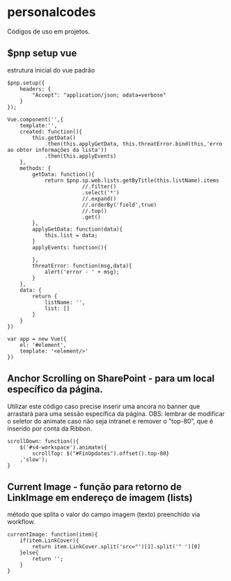 # personalcodes
Códigos de uso em projetos.

## $pnp setup vue
estrutura inicial do vue padrão
```
$pnp.setup({
    headers: {
        "Accept": "application/json; odata=verbose"
    }
});

Vue.component('',{
	template:'',
	created: function(){
        this.getData()
            .then(this.applyGetData, this.threatError.bind(this,'erro ao obter informações da lista'))
            .then(this.applyEvents)
	},
	methods: {
        getData: function(){
            return $pnp.sp.web.lists.getByTitle(this.listName).items
                        //.filter()
                        .select('*')
                        //.expand()
                        //.orderBy('field',true)
                        //.top()
                        .get()
        },
        applyGetData: function(data){
            this.list = data;
        }
        applyEvents: function(){

        },
        threatError: function(msg,data){
			alert('error - ' + msg);
		}
	},
	data: {
		return {
			listName: '',
			list: []
		}
	}
})

var app = new Vue({
    el: '#element',
    template: '<element/>'
})
```

## Anchor Scrolling on SharePoint - para um local específico da página.
Utilizar este código caso precise inserir uma ancora no banner que arrastará para uma sessão específica da página.
OBS: lembrar de modificar o seletor do animate caso não seja intranet e remover o "top-80", que é inserido por conta da Ribbon.
```
scrollDown: function(){
    $('#s4-workspace').animate({
        scrollTop: $("#FinUpdates").offset().top-80}
    ,'slow');
}
```

## Current Image - função para retorno de LinkImage em endereço de imagem (lists)
método que splita o valor do campo imagem (texto) preenchido via workflow.
```
currentImage: function(item){
    if(item.LinkCover){
        return item.LinkCover.split('src="')[1].split('" ')[0]
    }else{
        return '';
    }
}
```